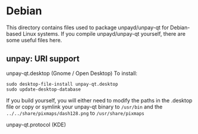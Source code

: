 
Debian
====================
This directory contains files used to package unpayd/unpay-qt
for Debian-based Linux systems. If you compile unpayd/unpay-qt yourself, there are some useful files here.

## unpay: URI support ##


unpay-qt.desktop  (Gnome / Open Desktop)
To install:

	sudo desktop-file-install unpay-qt.desktop
	sudo update-desktop-database

If you build yourself, you will either need to modify the paths in
the .desktop file or copy or symlink your unpay-qt binary to `/usr/bin`
and the `../../share/pixmaps/dash128.png` to `/usr/share/pixmaps`

unpay-qt.protocol (KDE)

